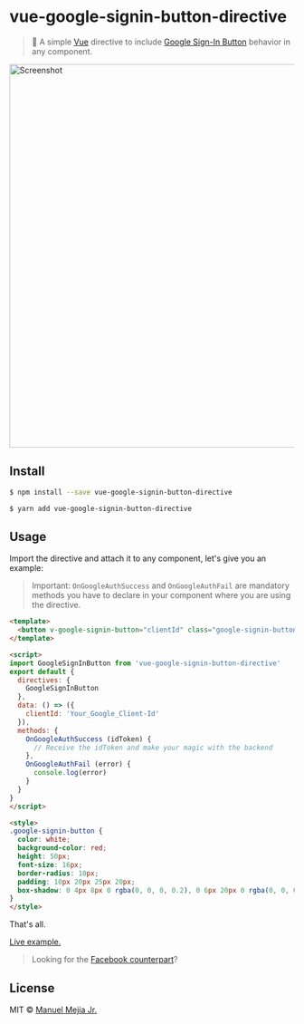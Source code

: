 # vue-google-signin-button-directive

> :closed_lock_with_key: A simple [Vue](https://vuejs.org) directive to include  [Google Sign-In Button](https://developers.google.com/identity/sign-in/web/sign-in) behavior in any component.

<img src="https://github.com/mejiamanuel57/vue-google-signin-button-directive/raw/master/screenshot.jpg" width="677" alt="Screenshot">

## Install

``` bash
$ npm install --save vue-google-signin-button-directive

$ yarn add vue-google-signin-button-directive
```
## Usage

Import the directive and attach it to any component, let's give you an example:

> Important: `OnGoogleAuthSuccess` and `OnGoogleAuthFail` are mandatory methods you have to declare in your component where you are using the directive.


``` html
<template>
  <button v-google-signin-button="clientId" class="google-signin-button"> Continue with Google</button>
</template>

<script>
import GoogleSignInButton from 'vue-google-signin-button-directive'
export default {
  directives: {
    GoogleSignInButton
  },
  data: () => ({
    clientId: 'Your_Google_Client-Id'
  }),
  methods: {
    OnGoogleAuthSuccess (idToken) {
      // Receive the idToken and make your magic with the backend
    },
    OnGoogleAuthFail (error) {
      console.log(error)
    }
  }
}
</script>

<style>
.google-signin-button {
  color: white;
  background-color: red;
  height: 50px;
  font-size: 16px;
  border-radius: 10px;
  padding: 10px 20px 25px 20px;
  box-shadow: 0 4px 8px 0 rgba(0, 0, 0, 0.2), 0 6px 20px 0 rgba(0, 0, 0, 0.19);
}
</style>
```


That's all.

[Live example.](https://ramdomizer.com/Account/Login)

> Looking for the [Facebook counterpart](https://github.com/mejiamanuel57/vue-facebook-signin-button-directive)?

## License

MIT © [Manuel Mejia Jr.](https://manuelmejiajr.com)
